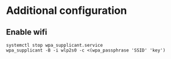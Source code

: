 # Additional configuration

## Enable wifi

```
systemctl stop wpa_supplicant.service
wpa_supplicant -B -i wlp2s0 -c <(wpa_passphrase 'SSID' 'key')
```
